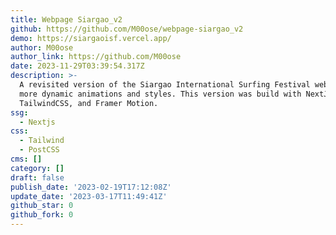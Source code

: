 ```yaml
---
title: Webpage Siargao_v2
github: https://github.com/M00ose/webpage-siargao_v2
demo: https://siargaoisf.vercel.app/
author: M00ose
author_link: https://github.com/M00ose
date: 2023-11-29T03:39:54.317Z
description: >-
  A revisited version of the Siargao International Surfing Festival website with
  more dynamic animations and styles. This version was build with NextJS,
  TailwindCSS, and Framer Motion.
ssg:
  - Nextjs
css:
  - Tailwind
  - PostCSS
cms: []
category: []
draft: false
publish_date: '2023-02-19T17:12:08Z'
update_date: '2023-03-17T11:49:41Z'
github_star: 0
github_fork: 0
---
```

